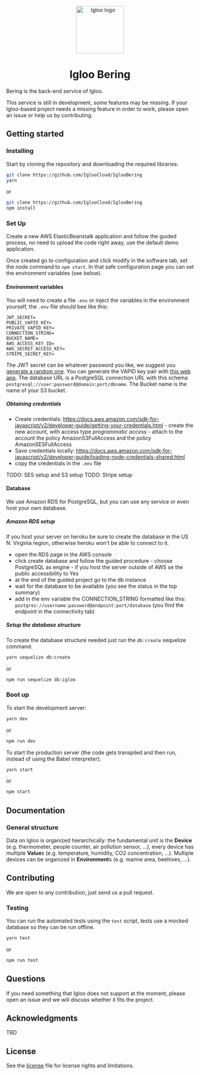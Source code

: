<p align="center">
  <img src="https://raw.githubusercontent.com/IglooCloud/IglooBering/master/IglooLogo.png" alt="Igloo logo" width="128"/>
</p>


<h1 align="center">Igloo Bering</h1>

Bering is the back-end service of Igloo.

This service is still in development, some features may be missing. If your Igloo-based project needs a missing feature in order to work, please open an issue or help us by contributing.

## Getting started

### Installing

Start by cloning the repository and downloading the required libraries:

```bash
git clone https://github.com/IglooCloud/IglooBering
yarn
```

or

```bash
git clone https://github.com/IglooCloud/IglooBering
npm install
```

### Set Up

Create a new AWS ElasticBeanstalk application and follow the guided process, no need to upload the code right away, use the default demo application.

Once created go to configuration and click modify in the software tab, set the node command to `npm start`. In that safe configuration page you can set the environment variables (see below).

#### Environment variables

You will need to create a file `.env` or inject the variables in the environment yourself, the `.env` file should bee like this:

```
JWT_SECRET=
PUBLIC_VAPID_KEY=
PRIVATE_VAPID_KEY=
CONNECTION_STRING=
BUCKET_NAME=
AWS_ACCESS_KEY_ID=
AWS_SECRET_ACCESS_KEY=
STRIPE_SECRET_KEY=
```

The JWT secret can be whatever password you like, we suggest you [generate a random one](https://www.lastpass.com/password-generator). You can generate the VAPID key pair with [this web app](https://web-push-codelab.glitch.me/). The database URL is a PostgreSQL connection URL with this schema `postgresql://user:password@domain:port/dbname`. The Bucket name is the name of your S3 bucket.

##### Obtaining credentials

- Create credentials: https://docs.aws.amazon.com/sdk-for-javascript/v2/developer-guide/getting-your-credentials.html - create the new account, with access type _programmatic access_ - attach to the account the policy AmazonS3FullAccess and the policy AmazonSESFullAccess
- Save credentials locally: https://docs.aws.amazon.com/sdk-for-javascript/v2/developer-guide/loading-node-credentials-shared.html
- copy the credentials in the `.env` file

TODO: SES setup and S3 setup
TODO: Stripe setup

#### Database

We use Amazon RDS for PostgreSQL, but you can use any service or even host your own database.

##### Amazon RDS setup

If you host your server on heroku be sure to create the database in the US N. Virginia region, otherwise heroku won't be able to connect to it.

- open the RDS page in the AWS console
- click create database and follow the guided procedure - choose PostgreSQL as engine - if you host the server outside of AWS se the public accessibility to Yes
- at the end of the guided project go to the db instance
- wait for the database to be available (you see the status in the top summary)
- add in the env variable the CONNECTION_STRING formatted like this: `postgres://username:password@endpoint:port/database` (you find the endpoint in the connectivity tab)

##### Setup the database structure

To create the database structure needed just run the `db:create` sequelize command:

```bash
yarn sequelize db:create
```

or

```bash
npm run sequelize db:igloo
```

### Boot up

To start the development server:

```bash
yarn dev
```

or

```bash
npm run dev
```

To start the production server (the code gets transpiled and then run, instead of using the Babel interpreter):

```bash
yarn start
```

or

```bash
npm start
```

## Documentation

### General structure

Data on Igloo is organized hierarchically: the fundamental unit is the **Device** (e.g. thermometer, people counter, air pollution sensor, ...), every device has multiple **Value**s (e.g. temperature, humidity, CO2 concentration, ...). Multiple devices can be organized in **Environment**s (e.g. marine area, beehives, ...).

## Contributing

We are open to any contribution, just send us a pull request.

### Testing

You can run the automated tests using the `test` script, tests use a mocked database so they can be run offline.

```bash
yarn test
```

or

```bash
npm run test
```

## Questions

If you need something that Igloo does not support at the moment, please open an issue and we will discuss whether it fits the project.

## Acknowledgments

TBD

## License

See the [license](https://github.com/IglooCloud/IglooBering/blob/master/LICENSE.md) file for license rights and limitations.
